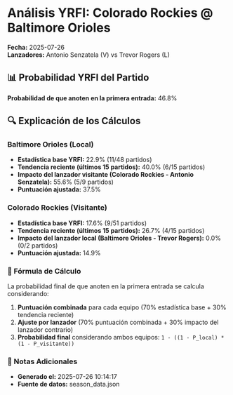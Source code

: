 # Análisis YRFI: Colorado Rockies @ Baltimore Orioles

**Fecha:** 2025-07-26  
**Lanzadores:** Antonio Senzatela (V) vs Trevor Rogers (L)

## 📊 Probabilidad YRFI del Partido

**Probabilidad de que anoten en la primera entrada:** 46.8%

## 🔍 Explicación de los Cálculos

### Baltimore Orioles (Local)
- **Estadística base YRFI:** 22.9% (11/48 partidos)
- **Tendencia reciente (últimos 15 partidos):** 40.0% (6/15 partidos)
- **Impacto del lanzador visitante (Colorado Rockies - Antonio Senzatela):** 55.6% (5/9 partidos)
- **Puntuación ajustada:** 37.5%

### Colorado Rockies (Visitante)
- **Estadística base YRFI:** 17.6% (9/51 partidos)
- **Tendencia reciente (últimos 15 partidos):** 26.7% (4/15 partidos)
- **Impacto del lanzador local (Baltimore Orioles - Trevor Rogers):** 0.0% (0/2 partidos)
- **Puntuación ajustada:** 14.9%

### 📝 Fórmula de Cálculo

La probabilidad final de que anoten en la primera entrada se calcula considerando:
1. **Puntuación combinada** para cada equipo (70% estadística base + 30% tendencia reciente)
2. **Ajuste por lanzador** (70% puntuación combinada + 30% impacto del lanzador contrario)
3. **Probabilidad final** considerando ambos equipos: `1 - ((1 - P_local) * (1 - P_visitante))`

### 📌 Notas Adicionales

- **Generado el:** 2025-07-26 10:14:17
- **Fuente de datos:** season_data.json
